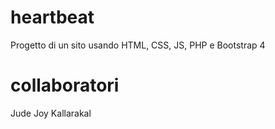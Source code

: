 # heartbeat
Progetto di un sito usando HTML, CSS, JS, PHP e Bootstrap 4

# collaboratori
Jude Joy Kallarakal
